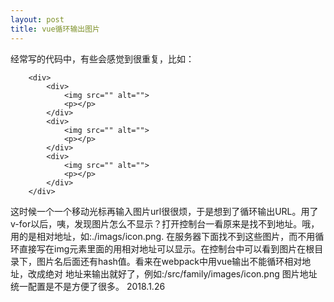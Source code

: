 ```yaml
---
layout: post
title: vue循环输出图片
---
```



 经常写的代码中，有些会感觉到很重复，比如：
```
 	<div>
 		<div>
 			<img src="" alt="">
 			<p></p>
 		</div>
 		<div>
 			<img src="" alt="">
 			<p></p>
 		</div>
 		<div>
 			<img src="" alt="">
 			<p></p>
 		</div>
 	</div>
```
这时候一个一个移动光标再输入图片url很很烦，于是想到了循环输出URL。用了v-for以后，咦，发现图片怎么不显示？打开控制台一看原来是找不到地址。哦，用的是相对地址，如:./imags/icon.png.
在服务器下面找不到这些图片，而不用循环直接写在img元素里面的用相对地址可以显示。在控制台中可以看到图片在根目录下，图片名后面还有hash值。看来在webpack中用vue输出不能循环相对地址，改成绝对 地址来输出就好了，例如:/src/family/images/icon.png
图片地址统一配置是不是方便了很多。
2018.1.26